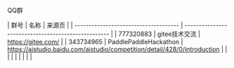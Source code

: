 QQ群

| 群号 | 名称 | 来源页 |
| ------------------------------------- | --------------------------------------------------- |
| 777320883 | gitee技术交流 | https://gitee.com/ |
| 343734965 | PaddlePaddleHackathon | https://aistudio.baidu.com/aistudio/competition/detail/428/0/introduction |
| | | |
| | | |
